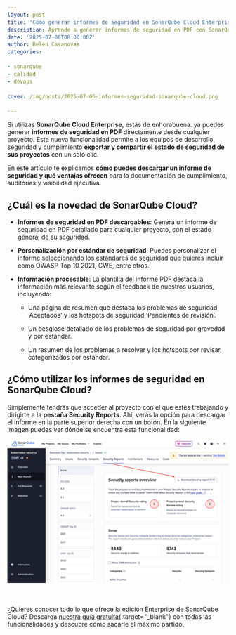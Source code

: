 ```yaml
---
layout: post
title: 'Cómo generar informes de seguridad en SonarQube Cloud Enterprise'
description: Aprende a generar informes de seguridad en PDF con SonarQube Cloud Enterprise
date: '2025-07-06T08:00:00Z'
author: Belén Casanovas
categories:

- sonarqube
- calidad
- devops

cover: /img/posts/2025-07-06-informes-seguridad-sonarqube-cloud.png

---
```


Si utilizas **SonarQube Cloud Enterprise**, estás de enhorabuena: ya puedes generar **informes de seguridad en PDF** directamente desde cualquier proyecto. Esta nueva funcionalidad permite a los equipos de desarrollo, seguridad y cumplimiento **exportar y compartir el estado de seguridad de sus proyectos** con un solo clic.

En este artículo te explicamos **cómo puedes descargar un informe de seguridad y qué ventajas ofrecen** para la documentación de cumplimiento, auditorías y visibilidad ejecutiva.


 <h2>¿Cuál es la novedad de SonarQube Cloud?</h2>

- **Informes de seguridad en PDF descargables**: Genera un informe de seguridad en PDF detallado para cualquier proyecto, con el estado general de su seguridad. <br>

- **Personalización por estándar de seguridad**: Puedes personalizar el informe seleccionando los estándares de seguridad que quieres incluir como OWASP Top 10 2021, CWE, entre otros. <br>

- **Información procesable**: La plantilla del informe PDF destaca la información más relevante según el feedback de nuestros usuarios, incluyendo:

   - Una página de resumen que destaca los problemas de seguridad ‘Aceptados’ y los hotspots de seguridad ‘Pendientes de revisión’.

   - Un desglose detallado de los problemas de seguridad por gravedad y por estándar.

   - Un resumen de los problemas a resolver y los hotspots por revisar, categorizados por estándar.


 <h2>¿Cómo utilizar los informes de seguridad en SonarQube Cloud?</h2>

 Simplemente tendrás que acceder al proyecto con el que estés trabajando y dirigirte a la **pestaña Security Reports**. Ahí, verás la opción para descargar el informe en la parte superior derecha con un botón. En la siguiente imagen puedes ver dónde se encuentra esta funcionalidad:

<div style="text-align: center;">
<img src="/img/sonarsource-products/sonarqubecloud-informes-seguridad.jpg" alt="Security Reports en SonarQube Cloud" width="600">
</div>
<br><br>

¿Quieres conocer todo lo que ofrece la edición Enterprise de SonarQube Cloud? Descarga [nuestra guía gratuita](/guias-sonarqube){:target="_blank"} con todas las funcionalidades y descubre cómo sacarle el máximo partido. 


